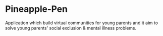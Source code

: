# Pineapple-Pen
Application which build virtual communities for young parents and it aim to solve young parents' social exclusion &amp; mental illness problems.
